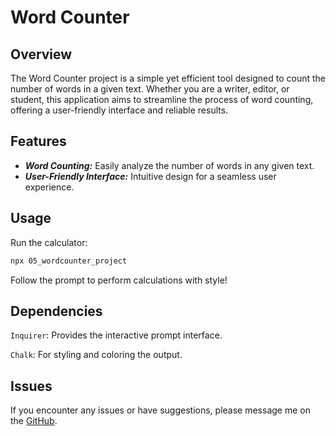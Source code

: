 # Word Counter
## Overview
The Word Counter project is a simple yet efficient tool designed to count the number of words in a given text. Whether you are a writer, editor, or student, this application aims to streamline the process of word counting, offering a user-friendly interface and reliable results.

## Features
- ***Word Counting:*** Easily analyze the number of words in any given text.
- ***User-Friendly Interface:*** Intuitive design for a seamless user experience.

## Usage
Run the calculator:
```bash
npx 05_wordcounter_project
```
Follow the prompt to perform calculations with style!

## Dependencies
`Inquirer`: Provides the interactive prompt interface.

`Chalk`: For styling and coloring the output.

## Issues
If you encounter any issues or have suggestions, please message me on the [GitHub](https://github.com/IqraZainab23).

 
